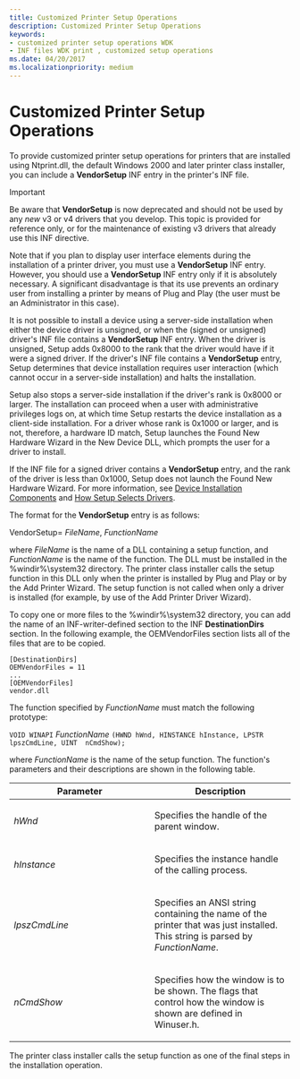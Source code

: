 ```yaml
---
title: Customized Printer Setup Operations
description: Customized Printer Setup Operations
keywords:
- customized printer setup operations WDK
- INF files WDK print , customized setup operations
ms.date: 04/20/2017
ms.localizationpriority: medium
---
```


# Customized Printer Setup Operations

To provide customized printer setup operations for printers that are installed using Ntprint.dll, the default Windows 2000 and later printer class installer, you can include a **VendorSetup** INF entry in the printer's INF file.

> [!IMPORTANT]
> Be aware that **VendorSetup** is now deprecated and should not be used by any *new* v3 or v4 drivers that you develop. This topic is provided for reference only, or for the maintenance of existing v3 drivers that already use this INF directive.

 Note that if you plan to display user interface elements during the installation of a printer driver, you must use a **VendorSetup** INF entry. However, you should use a **VendorSetup** INF entry only if it is absolutely necessary. A significant disadvantage is that its use prevents an ordinary user from installing a printer by means of Plug and Play (the user must be an Administrator in this case).

It is not possible to install a device using a server-side installation when either the device driver is unsigned, or when the (signed or unsigned) driver's INF file contains a **VendorSetup** INF entry. When the driver is unsigned, Setup adds 0x8000 to the rank that the driver would have if it were a signed driver. If the driver's INF file contains a **VendorSetup** entry, Setup determines that device installation requires user interaction (which cannot occur in a server-side installation) and halts the installation.

Setup also stops a server-side installation if the driver's rank is 0x8000 or larger. The installation can proceed when a user with administrative privileges logs on, at which time Setup restarts the device installation as a client-side installation. For a driver whose rank is 0x1000 or larger, and is not, therefore, a hardware ID match, Setup launches the Found New Hardware Wizard in the New Device DLL, which prompts the user for a driver to install.

If the INF file for a signed driver contains a **VendorSetup** entry, and the rank of the driver is less than 0x1000, Setup does not launch the Found New Hardware Wizard. For more information, see [Device Installation Components](/previous-versions/ff541277(v=vs.85)) and [How Setup Selects Drivers](../install/how-windows-selects-a-driver-for-a-device.md).

The format for the **VendorSetup** entry is as follows:

VendorSetup= *FileName*, *FunctionName*

where *FileName* is the name of a DLL containing a setup function, and *FunctionName* is the name of the function. The DLL must be installed in the %windir%\\system32 directory. The printer class installer calls the setup function in this DLL only when the printer is installed by Plug and Play or by the Add Printer Wizard. The setup function is not called when only a driver is installed (for example, by use of the Add Printer Driver Wizard).

To copy one or more files to the %windir%\\system32 directory, you can add the name of an INF-writer-defined section to the INF **DestinationDirs** section. In the following example, the OEMVendorFiles section lists all of the files that are to be copied.

```inf
[DestinationDirs]
OEMVendorFiles = 11
...
[OEMVendorFiles]
vendor.dll
```

The function specified by *FunctionName* must match the following prototype:

`VOID WINAPI` *FunctionName* `(HWND hWnd, HINSTANCE hInstance, LPSTR lpszCmdLine, UINT  nCmdShow);`

where *FunctionName* is the name of the setup function. The function's parameters and their descriptions are shown in the following table.

<table>
<colgroup>
<col width="50%" />
<col width="50%" />
</colgroup>
<thead>
<tr class="header">
<th>Parameter</th>
<th>Description</th>
</tr>
</thead>
<tbody>
<tr class="odd">
<td><p><em>hWnd</em></p></td>
<td><p>Specifies the handle of the parent window.</p></td>
</tr>
<tr class="even">
<td><p><em>hInstance</em></p></td>
<td><p>Specifies the instance handle of the calling process.</p></td>
</tr>
<tr class="odd">
<td><p><em>lpszCmdLine</em></p></td>
<td><p>Specifies an ANSI string containing the name of the printer that was just installed. This string is parsed by <em>FunctionName</em>.</p></td>
</tr>
<tr class="even">
<td><p><em>nCmdShow</em></p></td>
<td><p>Specifies how the window is to be shown. The flags that control how the window is shown are defined in Winuser.h.</p></td>
</tr>
</tbody>
</table>

The printer class installer calls the setup function as one of the final steps in the installation operation.
